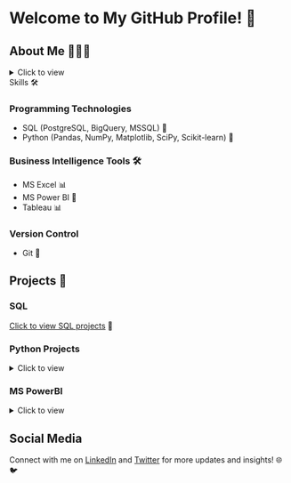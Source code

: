 # Welcome to My GitHub Profile! 👋


## About Me 👨🏽‍💻
<details>
  <summary>Click to view</summary>
  
I am Segun Umoru, a  certified Data Scientist, Data Analytics, and Mathematician with a keen interest in Machine learning, Deep learning, and Artificial Intelligence.
I lead a team of data analysts and data scientists in solving critical business problems for companies in e-commerce, health, and finance. 

In my roles at Gomycode and Quantum Analytics, I have helped increase visibility and profitability by 40% through data-driven strategies that optimize marketing and operations. 

Leveraging predictive modeling and analytics, I empower organizations to make informed decisions that reduce churn, enhance cost-effectiveness, and develop successful sales and marketing initiatives. 

As a data scientist consultant, my passion lies in leading and supporting data enthusiasts, professionals, and organizations with key valuable insights to accelerate skills development, improved data-driven decision making to improve their work, and enhanced productivity, and better utilization of resources.

As an accomplished Data Scientist and Mathematician, I am uniquely positioned to provide the valuable insights and support that data professionals require to thrive in today's data-driven landscape. By leveraging my extensive experience and deep understanding of data science, analytics, and problem-solving, I can empower you and your team to unlock the full potential of your data and drive transformative changes within your organization.

Whether you are looking to accelerate skill development, improve decision-making, enhance productivity, or gain a competitive edge, I am dedicated to sharing my expertise and guiding you through every step of the process. My commitment to fostering a data-driven culture and supporting the career progression of data enthusiasts sets me apart, ensuring that the insights I provide have a lasting impact on both individual and organizational success.

Unlock the power of your data and take your organization to new heights by partnering with me. Together, we can navigate the complexities of data science, uncover actionable insights, and translate them into tangible business outcomes that drive innovation, improve customer experiences, and position you as a leader in your industry. Invest in your data's future, and let me be your trusted guide on the path to data-driven excellence.
</details



## Skills 🛠
### Programming Technologies
- SQL (PostgreSQL, BigQuery, MSSQL) 💾
- Python (Pandas, NumPy, Matplotlib, SciPy, Scikit-learn) 🐍


### Business Intelligence Tools 🛠
- MS Excel 📊
- MS Power BI 💼
- Tableau 📊

### Version Control
- Git 🌳

## Projects 💼
### SQL
[Click to view SQL projects](link_to_SQL_projects_repository) 📂



### Python Projects
<details>
  <summary>Click to view</summary>
  
  - [Financial Inclusion in Africa Bank Account Prediction](https://github.com/segunumoru1/Financial-Inclusion-in-Africa-Bank-Account-Prediction.git)
  - [Chatbot Creation](https://github.com/segunumoru1/Chatbot-Creation.git)
  - [Online Payments Fraud Detection Blossom Bank](https://github.com/segunumoru1/Online-Payments-Fraud-Detection-Blossom-Bank.git)
  - [US Nurse Attrition Analytics and Prediction](https://github.com/segunumoru1/US-Nurse-Attrition-Analytics-and-Prediction.git)
  - [Bank Marketing Product Uptake](https://github.com/segunumoru1/Bank-Marketing-Product-Uptake.git)
  - [Petmind Sales Analysis](https://github.com/segunumoru1/PetMind-Sales-Analysis.git)


</details>


### MS PowerBI
<details>
  <summary>Click to view</summary>
  
  - [Olympic Athlete Event Analysis and Report](https://github.com/segunumoru1/Athlete_Event_Analysis_Report.git)
  - [Skybound Digital Marketing Analysis and Report](https://github.com/segunumoru1/Skybound-Digital-Marketing-Analysis_Report.git)

</details>

## Social Media
Connect with me on [LinkedIn](https://www.linkedin.com/in/segun-umoru/) and [Twitter](https://twitter.com/SegunUmoru) for more updates and insights! 🌐🐦
